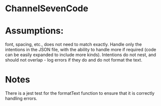 # ChannelSevenCode

# Assumptions: 

font, spacing, etc., does not need to match exactly. 
Handle only the intentions in the JSON file, with the ability to handle more if required (code can be easily expanded to include more kinds).
Intentions do not nest, and should not overlap - log errors if they do and do not format the text. 

# Notes

There is a jest test for the formatText function to ensure that it is correctly handling errors. 
